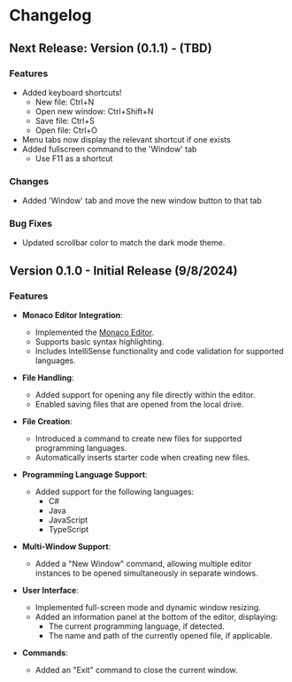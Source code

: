 ﻿# Changelog

## Next Release: Version (0.1.1) - (TBD)

### **Features**
- Added keyboard shortcuts!
  - New file: Ctrl+N
  - Open new window: Ctrl+Shift+N
  - Save file: Ctrl+S
  - Open file: Ctrl+O
- Menu tabs now display the relevant shortcut if one exists
- Added fullscreen command to the 'Window' tab
  - Use F11 as a shortcut

### **Changes**
- Added 'Window' tab and move the new window button to that tab

### **Bug Fixes**
- Updated scrollbar color to match the dark mode theme.

## Version 0.1.0 - Initial Release (9/8/2024)

### Features
- **Monaco Editor Integration**:
  - Implemented the [Monaco Editor](https://microsoft.github.io/monaco-editor/).
  - Supports basic syntax highlighting.
  - Includes IntelliSense functionality and code validation for supported languages.

- **File Handling**:
  - Added support for opening any file directly within the editor.
  - Enabled saving files that are opened from the local drive.

- **File Creation**:
  - Introduced a command to create new files for supported programming languages.
  - Automatically inserts starter code when creating new files.

- **Programming Language Support**:
  - Added support for the following languages:
    - C#
    - Java
    - JavaScript
    - TypeScript

- **Multi-Window Support**:
  - Added a "New Window" command, allowing multiple editor instances to be opened simultaneously in separate windows.

- **User Interface**:
  - Implemented full-screen mode and dynamic window resizing.
  - Added an information panel at the bottom of the editor, displaying:
    - The current programming language, if detected.
    - The name and path of the currently opened file, if applicable.

- **Commands**:
  - Added an "Exit" command to close the current window.
